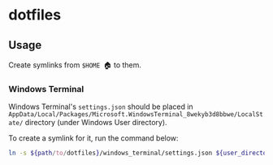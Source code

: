 # dotfiles

## Usage
Create symlinks from `$HOME `:house: to them.

### Windows Terminal

Windows Terminal's `settings.json` should be placed in `AppData/Local/Packages/Microsoft.WindowsTerminal_8wekyb3d8bbwe/LocalState/` directory (under Windows User directory).

To create a symlink for it, run the command below:

```sh
ln -s ${path/to/dotfiles}/windows_terminal/settings.json ${user_directory}/AppData/Local/Packages/Microsoft.WindowsTerminal_8wekyb3d8bbwe/LocalState/settings.json
```
